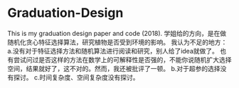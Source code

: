 # Graduation-Design
This is my graduation design paper and code (2018).
学姐给的方向，是在做随机化贪心特征选择算法，研究植物是否受到环境的影响。
我认为不足的地方：
a.没有对于特征选择方法和随机算法进行阅读和研究，别人给了idea就做了。
  也有尝试问过是否这样的方法在数学上的可解释性是否强的，不能你说随机扩大选择空间，结果就好了，这不对的。然而，我还被批评了一顿。
b.对于超参的选择没有探讨。
c.时间复杂度、空间复杂度没有探讨。
